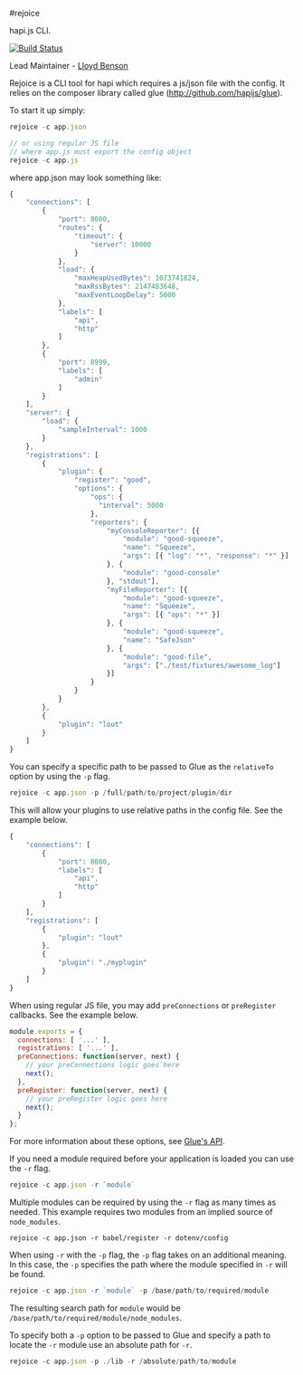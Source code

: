 #rejoice

hapi.js CLI.

[![Build Status](https://travis-ci.org/hapijs/rejoice.svg)](https://travis-ci.org/hapijs/rejoice)

Lead Maintainer - [Lloyd Benson](https://github.com/lloydbenson)

Rejoice is a CLI tool for hapi which requires a js/json file with the config.  It relies on the composer library called glue (http://github.com/hapijs/glue).

To start it up simply:

```javascript
rejoice -c app.json

// or using regular JS file
// where app.js must export the config object
rejoice -c app.js
```

where app.json may look something like:

```javascript
{
    "connections": [
        {
            "port": 8080,
            "routes": {
                "timeout": {
                    "server": 10000
                }
            },
            "load": {
                "maxHeapUsedBytes": 1073741824,
                "maxRssBytes": 2147483648,
                "maxEventLoopDelay": 5000
            },
            "labels": [
                "api",
                "http"
            ]
        },
        {
            "port": 8999,
            "labels": [
                "admin"
            ]
        }
    ],
    "server": {
        "load": {
            "sampleInterval": 1000
        }
    },
    "registrations": [
        {
            "plugin": {
                "register": "good",
                "options": {
                    "ops": {
                      "interval": 5000
                    },
                    "reporters": {
                        "myConsoleReporter": [{
                            "module": "good-squeeze",
                            "name": "Squeeze",
                            "args": [{ "log": "*", "response": "*" }]
                        }, {
                            "module": "good-console"
                        }, "stdout"],
                        "myFileReporter": [{
                            "module": "good-squeeze",
                            "name": "Squeeze",
                            "args": [{ "ops": "*" }]
                        }, {
                            "module": "good-squeeze",
                            "name": "SafeJson"
                        }, {
                            "module": "good-file",
                            "args": ["./test/fixtures/awesome_log"]
                        }]
                    }
                }
            }
        },
        {
            "plugin": "lout"
        }
    ]
}
```

You can specify a specific path to be passed to Glue as the `relativeTo` option by using the `-p` flag.

```javascript
rejoice -c app.json -p /full/path/to/project/plugin/dir
```

This will allow your plugins to use relative paths in the config file.  See the example below.

```javascript
{
    "connections": [
        {
            "port": 8080,
            "labels": [
                "api",
                "http"
            ]
        }
    ],
    "registrations": [
        {
            "plugin": "lout"
        },
        {
            "plugin": "./myplugin"
        }
    ]
}
```

When using regular JS file, you may add `preConnections` or `preRegister` callbacks. See the example below.

```javascript
module.exports = {
  connections: [ '...' ],
  registrations: [ '...' ],
  preConnections: function(server, next) {
    // your preConnections logic goes here
    next();
  },
  preRegister: function(server, next) {
    // your preRegister logic goes here
    next();
  }
};
```

For more information about these options, see [Glue's API](https://github.com/hapijs/glue/blob/master/API.md).

If you need a module required before your application is loaded you can use the `-r` flag.

```javascript
rejoice -c app.json -r `module`
```

Multiple modules can be required by using the `-r` flag as many times as needed. This example requires two modules from an implied source of `node_modules`.

```
rejoice -c app.json -r babel/register -r dotenv/config
```

When using `-r` with the `-p` flag, the `-p` flag takes on an additional meaning.  In this case, the `-p` specifies the path where the module specified in `-r` will be found.

```javascript
rejoice -c app.json -r `module` -p /base/path/to/required/module
```

The resulting search path for `module` would be `/base/path/to/required/module/node_modules`.

To specify both a `-p` option to be passed to Glue and specify a path to locate the `-r` module use an absolute path for `-r`.

```javascript
rejoice -c app.json -p ./lib -r /absolute/path/to/module
```
